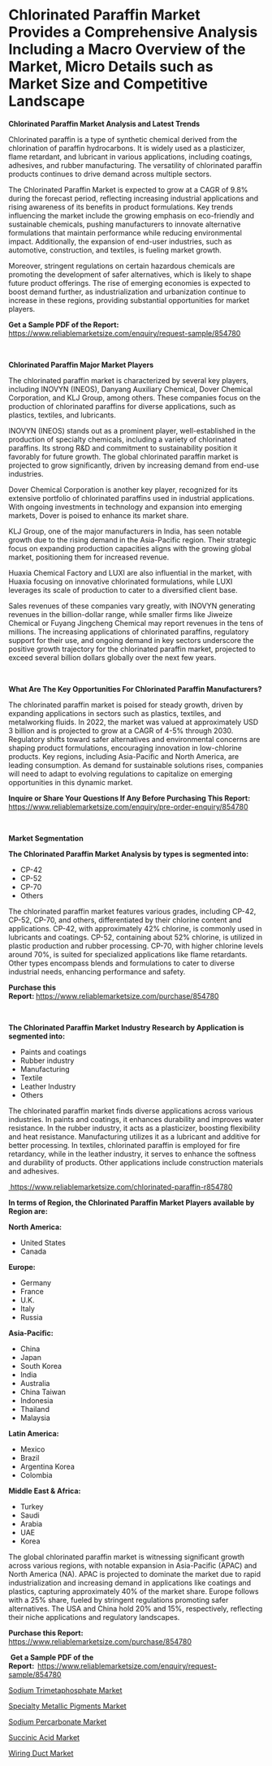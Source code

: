 <p><h1>Chlorinated Paraffin Market Provides a Comprehensive Analysis Including a Macro Overview of the Market, Micro Details such as Market Size and Competitive Landscape</h1></p><p><strong>Chlorinated Paraffin Market Analysis and Latest Trends</strong></p>
<p><p>Chlorinated paraffin is a type of synthetic chemical derived from the chlorination of paraffin hydrocarbons. It is widely used as a plasticizer, flame retardant, and lubricant in various applications, including coatings, adhesives, and rubber manufacturing. The versatility of chlorinated paraffin products continues to drive demand across multiple sectors.</p><p>The Chlorinated Paraffin Market is expected to grow at a CAGR of 9.8% during the forecast period, reflecting increasing industrial applications and rising awareness of its benefits in product formulations. Key trends influencing the market include the growing emphasis on eco-friendly and sustainable chemicals, pushing manufacturers to innovate alternative formulations that maintain performance while reducing environmental impact. Additionally, the expansion of end-user industries, such as automotive, construction, and textiles, is fueling market growth. </p><p>Moreover, stringent regulations on certain hazardous chemicals are promoting the development of safer alternatives, which is likely to shape future product offerings. The rise of emerging economies is expected to boost demand further, as industrialization and urbanization continue to increase in these regions, providing substantial opportunities for market players.</p></p>
<p><strong>Get a Sample PDF of the Report:&nbsp;</strong> <a href="https://www.reliablemarketsize.com/enquiry/request-sample/854780?utm_campaign=1836&utm_medium=2&utm_source=Github&utm_content=ia&utm_term=31032025&utm_id=chlorinated-paraffin">https://www.reliablemarketsize.com/enquiry/request-sample/854780</a></p>
<p>&nbsp;</p>
<p><strong>Chlorinated Paraffin Major Market Players</strong></p>
<p><p>The chlorinated paraffin market is characterized by several key players, including INOVYN (INEOS), Danyang Auxiliary Chemical, Dover Chemical Corporation, and KLJ Group, among others. These companies focus on the production of chlorinated paraffins for diverse applications, such as plastics, textiles, and lubricants.</p><p>INOVYN (INEOS) stands out as a prominent player, well-established in the production of specialty chemicals, including a variety of chlorinated paraffins. Its strong R&D and commitment to sustainability position it favorably for future growth. The global chlorinated paraffin market is projected to grow significantly, driven by increasing demand from end-use industries.</p><p>Dover Chemical Corporation is another key player, recognized for its extensive portfolio of chlorinated paraffins used in industrial applications. With ongoing investments in technology and expansion into emerging markets, Dover is poised to enhance its market share.</p><p>KLJ Group, one of the major manufacturers in India, has seen notable growth due to the rising demand in the Asia-Pacific region. Their strategic focus on expanding production capacities aligns with the growing global market, positioning them for increased revenue.</p><p>Huaxia Chemical Factory and LUXI are also influential in the market, with Huaxia focusing on innovative chlorinated formulations, while LUXI leverages its scale of production to cater to a diversified client base.</p><p>Sales revenues of these companies vary greatly, with INOVYN generating revenues in the billion-dollar range, while smaller firms like Jiweize Chemical or Fuyang Jingcheng Chemical may report revenues in the tens of millions. The increasing applications of chlorinated paraffins, regulatory support for their use, and ongoing demand in key sectors underscore the positive growth trajectory for the chlorinated paraffin market, projected to exceed several billion dollars globally over the next few years.</p></p>
<p>&nbsp;</p>
<p><strong>What Are The Key Opportunities For Chlorinated Paraffin Manufacturers?</strong></p>
<p><p>The chlorinated paraffin market is poised for steady growth, driven by expanding applications in sectors such as plastics, textiles, and metalworking fluids. In 2022, the market was valued at approximately USD 3 billion and is projected to grow at a CAGR of 4-5% through 2030. Regulatory shifts toward safer alternatives and environmental concerns are shaping product formulations, encouraging innovation in low-chlorine products. Key regions, including Asia-Pacific and North America, are leading consumption. As demand for sustainable solutions rises, companies will need to adapt to evolving regulations to capitalize on emerging opportunities in this dynamic market.</p></p>
<p><strong>Inquire or Share Your Questions If Any Before Purchasing This Report:</strong> <a href="https://www.reliablemarketsize.com/enquiry/pre-order-enquiry/854780?utm_campaign=1836&utm_medium=2&utm_source=Github&utm_content=ia&utm_term=31032025&utm_id=chlorinated-paraffin">https://www.reliablemarketsize.com/enquiry/pre-order-enquiry/854780</a></p>
<p>&nbsp;</p>
<p><strong>Market Segmentation</strong></p>
<p><strong>The Chlorinated Paraffin Market Analysis by types is segmented into:</strong></p>
<p><ul><li>CP-42</li><li>CP-52</li><li>CP-70</li><li>Others</li></ul></p>
<p><p>The chlorinated paraffin market features various grades, including CP-42, CP-52, CP-70, and others, differentiated by their chlorine content and applications. CP-42, with approximately 42% chlorine, is commonly used in lubricants and coatings. CP-52, containing about 52% chlorine, is utilized in plastic production and rubber processing. CP-70, with higher chlorine levels around 70%, is suited for specialized applications like flame retardants. Other types encompass blends and formulations to cater to diverse industrial needs, enhancing performance and safety.</p></p>
<p><strong>Purchase this Report:&nbsp;</strong><a href="https://www.reliablemarketsize.com/purchase/854780?utm_campaign=1836&utm_medium=2&utm_source=Github&utm_content=ia&utm_term=31032025&utm_id=chlorinated-paraffin">https://www.reliablemarketsize.com/purchase/854780</a></p>
<p>&nbsp;</p>
<p><strong>The Chlorinated Paraffin Market Industry Research by Application is segmented into:</strong></p>
<p><ul><li>Paints and coatings</li><li>Rubber industry</li><li>Manufacturing</li><li>Textile</li><li>Leather Industry</li><li>Others</li></ul></p>
<p><p>The chlorinated paraffin market finds diverse applications across various industries. In paints and coatings, it enhances durability and improves water resistance. In the rubber industry, it acts as a plasticizer, boosting flexibility and heat resistance. Manufacturing utilizes it as a lubricant and additive for better processing. In textiles, chlorinated paraffin is employed for fire retardancy, while in the leather industry, it serves to enhance the softness and durability of products. Other applications include construction materials and adhesives.</p></p>
<p><a href="https://www.reliablemarketsize.com/chlorinated-paraffin-r854780?utm_campaign=1836&utm_medium=2&utm_source=Github&utm_content=ia&utm_term=31032025&utm_id=chlorinated-paraffin">&nbsp;https://www.reliablemarketsize.com/chlorinated-paraffin-r854780</a></p>
<p><strong>In terms of Region, the Chlorinated Paraffin Market Players available by Region are:</strong></p>
<p>
    <p> <strong> North America: </strong>
        <ul>
            <li>United States</li>
            <li>Canada</li>
        </ul>
        </p> 
    <p> <strong> Europe: </strong>
        <ul>
            <li>Germany</li>
            <li>France</li>
            <li>U.K.</li>
            <li>Italy</li>
            <li>Russia</li>
        </ul>
        </p> 
    <p> <strong> Asia-Pacific: </strong>
        <ul>
            <li>China</li>
            <li>Japan</li>
            <li>South Korea</li>
            <li>India</li>
            <li>Australia</li>
            <li>China Taiwan</li>
            <li>Indonesia</li>
            <li>Thailand</li>
            <li>Malaysia</li>
        </ul>
        </p> 
    <p> <strong> Latin America: </strong>
        <ul>
            <li>Mexico</li>
            <li>Brazil</li>
            <li>Argentina Korea</li>
            <li>Colombia</li>
        </ul>
        </p> 
    <p> <strong> Middle East & Africa: </strong>
        <ul>
            <li>Turkey</li>
            <li>Saudi</li>
            <li>Arabia</li>
            <li>UAE</li>
            <li>Korea</li>
        </ul>
    </p>
    </p>
<p><p>The global chlorinated paraffin market is witnessing significant growth across various regions, with notable expansion in Asia-Pacific (APAC) and North America (NA). APAC is projected to dominate the market due to rapid industrialization and increasing demand in applications like coatings and plastics, capturing approximately 40% of the market share. Europe follows with a 25% share, fueled by stringent regulations promoting safer alternatives. The USA and China hold 20% and 15%, respectively, reflecting their niche applications and regulatory landscapes.</p></p>
<p><strong>Purchase this Report: </strong><a href="https://www.reliablemarketsize.com/purchase/854780?utm_campaign=1836&utm_medium=2&utm_source=Github&utm_content=ia&utm_term=31032025&utm_id=chlorinated-paraffin">https://www.reliablemarketsize.com/purchase/854780</a></p>
<p>&nbsp;<strong>Get a Sample PDF of the Report:&nbsp;&nbsp;</strong><a href="https://www.reliablemarketsize.com/enquiry/request-sample/854780?utm_campaign=1836&utm_medium=2&utm_source=Github&utm_content=ia&utm_term=31032025&utm_id=chlorinated-paraffin">https://www.reliablemarketsize.com/enquiry/request-sample/854780</a></p>
<p><strong></strong></p>
<p><p><a href="https://github.com/nkomdaumis16/Market-Research-Report-List-1/blob/main/sodium-trimetaphosphate-market.md?utm_campaign=1836&utm_medium=2&utm_source=Github&utm_content=ia&utm_term=31032025&utm_id=chlorinated-paraffin">Sodium Trimetaphosphate Market</a></p><p><a href="https://github.com/ioniafidian4/Market-Research-Report-List-1/blob/main/specialty-metallic-pigments-market.md?utm_campaign=1836&utm_medium=2&utm_source=Github&utm_content=ia&utm_term=31032025&utm_id=chlorinated-paraffin">Specialty Metallic Pigments Market</a></p><p><a href="https://github.com/amramcocosxa/Market-Research-Report-List-1/blob/main/sodium-percarbonate-market.md?utm_campaign=1836&utm_medium=2&utm_source=Github&utm_content=ia&utm_term=31032025&utm_id=chlorinated-paraffin">Sodium Percarbonate Market</a></p><p><a href="https://github.com/welfmimon/Market-Research-Report-List-1/blob/main/succinic-acid-market.md?utm_campaign=1836&utm_medium=2&utm_source=Github&utm_content=ia&utm_term=31032025&utm_id=chlorinated-paraffin">Succinic Acid Market</a></p><p><a href="https://github.com/khifzaba/Market-Research-Report-List-1/blob/main/wiring-duct-market.md?utm_campaign=1836&utm_medium=2&utm_source=Github&utm_content=ia&utm_term=31032025&utm_id=chlorinated-paraffin">Wiring Duct Market</a></p></p>